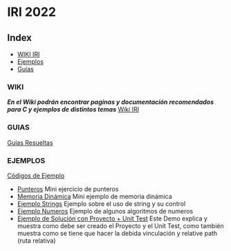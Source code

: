 # IRI 2022

## Index
- [WIKI IRI](#WIKI)
- [Ejemplos](#EJEMPLOS)
- [Guías](#GUIAS)

### WIKI
***En el Wiki podrán encontrar paginas y documentación recomendados para C y ejemplos de distintos temas***
[Wiki IRI](https://gitlab.com/FICEN_Students/ayudantia-iri-2021/-/wikis/IRI-Wiki)

### GUIAS
[Guías Resueltas](https://github.com/eastanganelli/UF_FICEN_AYUDANTIA_IRI_2022_2C/tree/Guia_Ejercicios_Resueltos)

### EJEMPLOS
[Códigos de Ejemplo](https://github.com/eastanganelli/UF_FICEN_AYUDANTIA_IRI_2022_2C/tree/Ejemplos/EJEMPLOS)
 - [Punteros](https://github.com/eastanganelli/UF_FICEN_AYUDANTIA_IRI_2022_2C/blob/Ejemplos/EJEMPLOS/punteros.cpp) Mini ejercicio de punteros
 - [Memoria Dinámica](https://github.com/eastanganelli/UF_FICEN_AYUDANTIA_IRI_2022_2C/blob/Ejemplos/EJEMPLOS/memoria_dinamica.cpp) Mini ejemplo de memoria dinámica
 - [Ejemplo Strings](https://github.com/eastanganelli/UF_FICEN_AYUDANTIA_IRI_2022_2C/blob/Ejemplos/EJEMPLOS/ejemplo_strings.c) Ejemplo sobre el uso de string y su control
 - [Ejemplo Numeros](https://github.com/eastanganelli/UF_FICEN_AYUDANTIA_IRI_2022_2C/blob/Ejemplos/EJEMPLOS/ejemplo_numeros.c) Ejemplo de algunos algoritmos de numeros
 - [Ejemplo de Solución con Proyecto + Unit Test](https://github.com/eastanganelli/UF_FICEN_AYUDANTIA_IRI_2022_2C/tree/Ejemplos/EJEMPLO_PROYECTO_%2B_UNIT_TEST)
Este Demo explica y muestra como debe ser creado el Proyecto y el Unit Test, como también muestra como se tiene que hacer la debida vinculación y relative path (ruta relativa)
